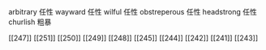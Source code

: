 




arbitrary 任性
wayward 任性
wilful 任性
obstreperous 任性
headstrong 任性
churlish 粗暴

[[247]]
[[251]]
[[250]]
[[249]]
[[248]]
[[245]]
[[244]]
[[242]]
[[241]]
[[243]]